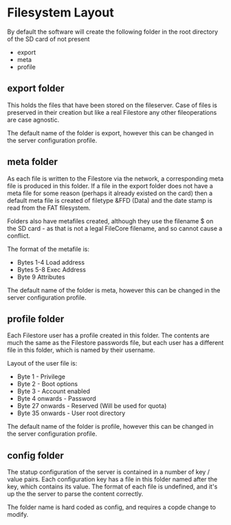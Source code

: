 # Filesystem Layout

By default the software will create the following folder in the root directory of the SD card of not present

- export
- meta
- profile

## export folder
This holds the files that have been stored on the fileserver. Case of files is preserved in their creation but like a real 
Filestore any other fileoperations are case agnostic. 

The default name of the folder is export, however this can be changed in the server configuration profile.

## meta folder
As each file is written to the Filestore via the network, a corresponding meta file is produced in this folder. If a file in the
export folder does not have a meta file for some reason (perhaps it already existed on the card) then a default meta file is 
created of filetype &FFD (Data) and the date stamp is read from the FAT filesystem. 

Folders also have metafiles created, although they use the filename $ on the SD card - as that is not a legal FileCore filename,
and so cannot cause a conflict.

The format of the metafile is:
- Bytes 1-4 Load address
- Bytes 5-8 Exec Address
- Byte 9 Attributes

The default name of the folder is meta, however this can be changed in the server configuration profile.

## profile folder
Each Filestore user has a profile created in this folder. The contents are much the same as the Filestore passwords file, but each user has a different file in this folder, which is named by their username.

Layout of the user file is:
- Byte 1 - Privilege
- Byte 2 - Boot options
- Byte 3 - Account enabled
- Byte 4 onwards - Password
- Byte 27 onwards - Reserved (Will be used for quota)
- Byte 35 onwards - User root directory

The default name of the folder is profile, however this can be changed in the server configuration profile.

## config folder
The statup configuration of the server is contained in a number of key / value pairs. Each configuration key has a file in this folder named after the key, which contains its value. The format of each file is undefined, and it's up the the server to parse the content correctly.

The folder name is hard coded as config, and requires a copde change to modify.
